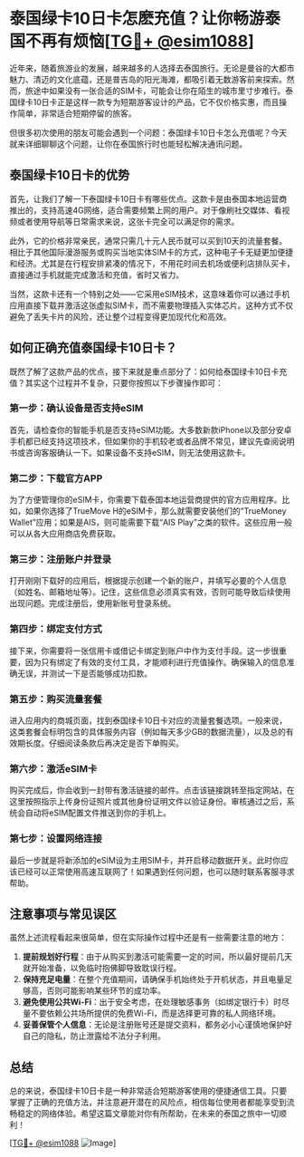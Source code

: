 # 泰国绿卡10日卡怎麽充值？让你畅游泰国不再有烦恼[[TG💪+ @esim1088](https://t.me/s/esim1088)]

近年来，随着旅游业的发展，越来越多的人选择去泰国旅行。无论是曼谷的大都市魅力、清迈的文化底蕴，还是普吉岛的阳光海滩，都吸引着无数游客前来探索。然而，旅途中如果没有一张合适的SIM卡，可能会让你在陌生的城市里寸步难行。泰国绿卡10日卡正是这样一款专为短期游客设计的产品，它不仅价格实惠，而且操作简单，非常适合短期停留的旅客。

但很多初次使用的朋友可能会遇到一个问题：泰国绿卡10日卡怎么充值呢？今天就来详细聊聊这个问题，让你在泰国旅行时也能轻松解决通讯问题。

## 泰国绿卡10日卡的优势

首先，让我们了解一下泰国绿卡10日卡有哪些优点。这款卡是由泰国本地运营商推出的，支持高速4G网络，适合需要频繁上网的用户。对于像刷社交媒体、看视频或者使用导航等日常需求来说，这张卡完全可以满足你的需求。

此外，它的价格非常亲民，通常只需几十元人民币就可以买到10天的流量套餐。相比于其他国际漫游服务或购买当地实体SIM卡的方式，这种电子卡无疑更加便捷和经济。尤其是在行程安排紧凑的情况下，不用花时间去机场或便利店排队买卡，直接通过手机就能完成激活和充值，省时又省力。

当然，这款卡还有一个特别之处——它采用eSIM技术，这意味着你可以通过手机应用直接下载并激活这张虚拟SIM卡，而不需要物理插入实体芯片。这种方式不仅避免了丢失卡片的风险，还让整个过程变得更加现代化和高效。

## 如何正确充值泰国绿卡10日卡？

既然了解了这款产品的优点，接下来就是重点部分了：如何给泰国绿卡10日卡充值？其实这个过程并不复杂，只要你按照以下步骤操作即可：

### 第一步：确认设备是否支持eSIM

首先，请检查你的智能手机是否支持eSIM功能。大多数新款iPhone以及部分安卓手机都已经支持这项技术，但如果你的手机较老或者品牌不常见，建议先查阅说明书或咨询客服确认一下。如果设备不支持eSIM，则无法使用这款卡。

### 第二步：下载官方APP

为了方便管理你的eSIM卡，你需要下载泰国本地运营商提供的官方应用程序。比如，如果你选择了TrueMove H的eSIM卡，那么就需要安装他们的“TrueMoney Wallet”应用；如果是AIS，则可能需要下载“AIS Play”之类的软件。这些应用一般可以从各大应用商店免费获取。

### 第三步：注册账户并登录

打开刚刚下载好的应用后，根据提示创建一个新的账户，并填写必要的个人信息（如姓名、邮箱地址等）。记住，这些信息必须真实有效，否则可能导致后续使用出现问题。完成注册后，使用新账号登录系统。

### 第四步：绑定支付方式

接下来，你需要将一张信用卡或借记卡绑定到账户中作为支付手段。这一步很重要，因为只有绑定了有效的支付工具，才能顺利进行充值操作。确保输入的信息准确无误，并测试一下是否能够成功扣款。

### 第五步：购买流量套餐

进入应用内的商城页面，找到泰国绿卡10日卡对应的流量套餐选项。一般来说，这类套餐会标明包含的具体服务内容（例如每天多少GB的数据流量），以及总的有效期长度。仔细阅读条款后再决定是否下单购买。

### 第六步：激活eSIM卡

购买完成后，你会收到一封带有激活链接的邮件。点击该链接跳转至指定网站，在这里按照指示上传身份证照片或其他身份证明文件以验证身份。审核通过之后，系统会自动将eSIM配置文件推送到你的手机上。

### 第七步：设置网络连接

最后一步就是将新添加的eSIM设为主用SIM卡，并开启移动数据开关。此时你应该已经可以正常使用高速互联网了！如果遇到任何问题，也可以随时联系客服寻求帮助。

## 注意事项与常见误区

虽然上述流程看起来很简单，但在实际操作过程中还是有一些需要注意的地方：

1. **提前规划好行程**：由于从购买到激活可能需要一定的时间，所以最好提前几天就开始准备，以免临时抱佛脚导致耽误行程。
2. **保持充足电量**：在整个充值期间，请确保手机始终处于开机状态，并且电量足够高，否则可能影响某些环节的成功率。
3. **避免使用公共Wi-Fi**：出于安全考虑，在处理敏感事务（如绑定银行卡）时尽量不要依赖公共场所提供的免费Wi-Fi，而是选择更可靠的私人网络环境。
4. **妥善保管个人信息**：无论是注册账号还是提交资料，都务必小心谨慎地保护好自己的隐私，防止泄露给不法分子利用。

## 总结

总的来说，泰国绿卡10日卡是一种非常适合短期游客使用的便捷通信工具。只要掌握了正确的充值方法，并注意避开潜在的风险点，相信每位使用者都能享受到流畅稳定的网络体验。希望这篇文章能对你有所帮助，在未来的泰国之旅中一切顺利！

[[TG💪+ @esim1088](https://t.me/s/esim1088) ![Image](https://i.postimg.cc/4NQfJmqS/Snipaste-2025-05-13-00-14-12.png)]